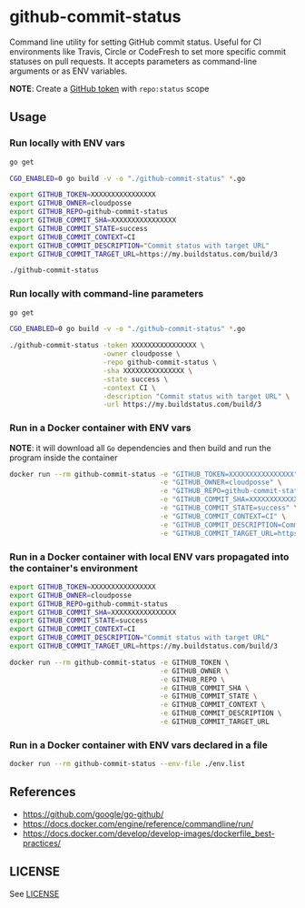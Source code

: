 # github-commit-status

Command line utility for setting GitHub commit status.
Useful for CI environments like Travis, Circle or CodeFresh to set more specific commit statuses on pull requests.
It accepts parameters as command-line arguments or as ENV variables.

__NOTE__: Create a [GitHub token](https://help.github.com/articles/creating-an-access-token-for-command-line-use/) with `repo:status` scope


## Usage


### Run locally with ENV vars


```sh
go get

CGO_ENABLED=0 go build -v -o "./github-commit-status" *.go

export GITHUB_TOKEN=XXXXXXXXXXXXXXXX
export GITHUB_OWNER=cloudposse
export GITHUB_REPO=github-commit-status
export GITHUB_COMMIT_SHA=XXXXXXXXXXXXXXXX
export GITHUB_COMMIT_STATE=success
export GITHUB_COMMIT_CONTEXT=CI
export GITHUB_COMMIT_DESCRIPTION="Commit status with target URL"
export GITHUB_COMMIT_TARGET_URL=https://my.buildstatus.com/build/3

./github-commit-status
```



### Run locally with command-line parameters


```sh
go get

CGO_ENABLED=0 go build -v -o "./github-commit-status" *.go

./github-commit-status -token XXXXXXXXXXXXXXXX \
                       -owner cloudposse \
                       -repo github-commit-status \
                       -sha XXXXXXXXXXXXXXX \
                       -state success \
                       -context CI \
                       -description "Commit status with target URL" \
                       -url https://my.buildstatus.com/build/3
```



### Run in a Docker container with ENV vars
__NOTE__: it will download all `Go` dependencies and then build and run the program inside the container


```sh
docker run --rm github-commit-status -e "GITHUB_TOKEN=XXXXXXXXXXXXXXXX" \
                                     -e "GITHUB_OWNER=cloudposse" \
                                     -e "GITHUB_REPO=github-commit-status" \
                                     -e "GITHUB_COMMIT_SHA=XXXXXXXXXXXXXXXX" \
                                     -e "GITHUB_COMMIT_STATE=success" \
                                     -e "GITHUB_COMMIT_CONTEXT=CI" \
                                     -e "GITHUB_COMMIT_DESCRIPTION=Commit status with target URL" \
                                     -e "GITHUB_COMMIT_TARGET_URL=https://my.buildstatus.com/build/3"
```



### Run in a Docker container with local ENV vars propagated into the container's environment


```sh
export GITHUB_TOKEN=XXXXXXXXXXXXXXXX
export GITHUB_OWNER=cloudposse
export GITHUB_REPO=github-commit-status
export GITHUB_COMMIT_SHA=XXXXXXXXXXXXXXXX
export GITHUB_COMMIT_STATE=success
export GITHUB_COMMIT_CONTEXT=CI
export GITHUB_COMMIT_DESCRIPTION="Commit status with target URL"
export GITHUB_COMMIT_TARGET_URL=https://my.buildstatus.com/build/3

docker run --rm github-commit-status -e GITHUB_TOKEN \
                                     -e GITHUB_OWNER \
                                     -e GITHUB_REPO \
                                     -e GITHUB_COMMIT_SHA \
                                     -e GITHUB_COMMIT_STATE \
                                     -e GITHUB_COMMIT_CONTEXT \
                                     -e GITHUB_COMMIT_DESCRIPTION \
                                     -e GITHUB_COMMIT_TARGET_URL
```



### Run in a Docker container with ENV vars declared in a file


```sh
docker run --rm github-commit-status --env-file ./env.list
```




## References
* https://github.com/google/go-github/
* https://docs.docker.com/engine/reference/commandline/run/
* https://docs.docker.com/develop/develop-images/dockerfile_best-practices/



## LICENSE
See [LICENSE](LICENSE)
